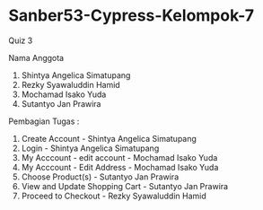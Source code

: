 # Sanber53-Cypress-Kelompok-7
Quiz 3

Nama Anggota
1. Shintya Angelica Simatupang
2. Rezky Syawaluddin Hamid
3. Mochamad Isako Yuda
4. Sutantyo Jan Prawira


Pembagian Tugas :
1. Create Account - Shintya Angelica Simatupang
2. Login - Shintya Angelica Simatupang
3. My Acccount - edit account - Mochamad Isako Yuda
4. My Acccount - Edit Address - Mochamad Isako Yuda
5. Choose Product(s) - Sutantyo Jan Prawira
6. View and Update Shopping Cart - Sutantyo Jan Prawira
7. Proceed to Checkout - Rezky Syawaluddin Hamid


   
